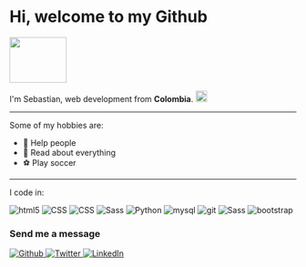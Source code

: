 <h1>Hi, welcome to my Github</h1>

  
  <img src="https://user-images.githubusercontent.com/42378118/110234147-e3259600-7f4e-11eb-95be-0c4047144dea.gif" width="100" height="80" />
  
 
I'm Sebastian, web development from **Colombia**. <img src="https://cdn.countryflags.com/thumbs/colombia/flag-3d-500.png" width="20"/>

<hr>

Some of my hobbies are: 

- 🤝 Help people 
- 📖 Read about everything 
- ⚽ Play soccer  

<hr>

I code in:

<p>
<img alt="html5" src="https://img.shields.io/badge/-HTML5-E34F26?style=flat-square&logo=html5&logoColor=white" />
<img alt="CSS" src="https://img.shields.io/badge/-CSS-1572B6?style=flat-square&logo=CSS3&logoColor=white" />
<img alt="CSS" src="https://img.shields.io/badge/-JS-F7DF1E?style=flat-square&logo=javascript&logoColor=black" />
<img alt="Sass" src="https://img.shields.io/badge/-Sass-CC6699?style=flat-square&logo=sass&logoColor=white" />
<img alt="Python" src="https://img.shields.io/badge/-Python-3776AB?style=flat-square&logo=python&logoColor=white" />
<img alt="mysql" src="https://img.shields.io/badge/-MYSQL-4479A1?style=flat-square&logo=mysql&logoColor=white" />
<img alt="git" src="https://img.shields.io/badge/-Git-F05032?style=flat-square&logo=git&logoColor=white" />
<img alt="Sass" src="https://img.shields.io/badge/-Less-1D365D?style=flat-square&logo=less&logoColor=white" />
<img alt="bootstrap" src= "https://img.shields.io/badge/-bootstrap-3880FF?style=flat-square&bootstrap=bootstrap&logoColor=white" /> 
  
  <p>

<h3>Send me a message</h3>
<p>
<a href="https://github.com/Sebasheredia11" target="_blank">
<img alt="Github" src="https://img.shields.io/badge/GitHub-%2312100E.svg?&style=for-the-badge&logo=Github&logoColor=white" />
</a> 
<a href="https://twitter.com/sebasheredia_11" target="_blank"><img alt="Twitter" src="https://img.shields.io/badge/twitter-%231DA1F2.svg?&style=for-the-badge&logo=twitter&logoColor=white" />
</a> 
<a href="https://www.linkedin.com/in/sebastian-heredia-rojas-3a7a08189/" target="_blank">
<img alt="LinkedIn" src="https://img.shields.io/badge/linkedin-%230077B5.svg?&style=for-the-badge&logo=linkedin&logoColor=white" />
</a> 
